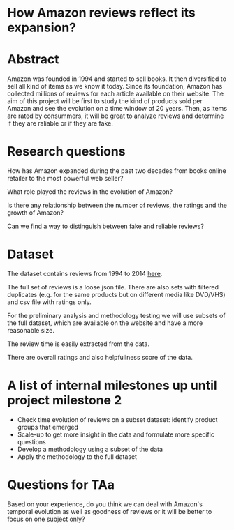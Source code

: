 # How Amazon reviews reflect its expansion?

# Abstract

Amazon was founded in 1994 and started to sell books. It then diversified to sell all kind of items as we know it today.
Since its foundation, Amazon has collected millions of reviews for each article available on their website.
The aim of this project will be first to study the kind of products sold per Amazon and see the evolution on a time window of 20 years.
Then, as items are rated by consummers, it will be great to analyze reviews and determine if they are raliable or if they are fake.



# Research questions

How has Amazon expanded during the past two decades from books online retailer to the most powerful web seller?

What role played the reviews in the evolution of Amazon?

Is there any relationship between the number of reviews, the ratings and the growth of Amazon?

Can we find a way to distinguish between fake and reliable reviews?

# Dataset

The dataset contains reviews from 1994 to 2014 [here](http://jmcauley.ucsd.edu/data/amazon/).

The full set of reviews is a loose json file.
There are also sets with filtered duplicates
(e.g. for the same products but on different media like DVD/VHS)
and csv file with ratings only.

For the preliminary analysis and methodology testing we will use subsets of the full dataset,
which are available on the website and have a more reasonable size.

The review time is easily extracted from the data.

There are overall ratings and also helpfullness score of the data.



# A list of internal milestones up until project milestone 2

* Check time evolution of reviews on a subset dataset: identify product groups that emerged
* Scale-up to get more insight in the data and formulate more specific questions
* Develop a methodology using a subset of the data
* Apply the methodology to the full dataset




# Questions for TAa

Based on your experience, do you think we can deal with Amazon's temporal evolution as well as goodness of reviews or it will be better to focus on one subject only?
